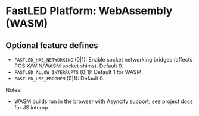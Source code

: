 # FastLED Platform: WebAssembly (WASM)

## Optional feature defines

- `FASTLED_HAS_NETWORKING` (0|1): Enable socket networking bridges (affects POSIX/WIN/WASM socket shims). Default 0.
- `FASTLED_ALLOW_INTERRUPTS` (0|1): Default 1 for WASM.
- `FASTLED_USE_PROGMEM` (0|1): Default 0.

Notes:
- WASM builds run in the browser with Asyncify support; see project docs for JS interop.
